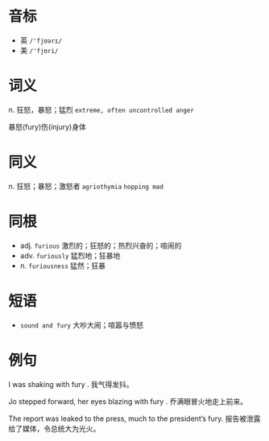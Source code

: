 # 音标

- 英 `/'fjʊərɪ/`
- 美 `/'fjʊri/`

# 词义

n. 狂怒，暴怒；猛烈
`extreme, often uncontrolled anger`



暴怒(fury)伤(injury)身体

# 同义

n. 狂怒；暴怒；激怒者
`agriothymia` `hopping mad`

# 同根

- adj. `furious` 激烈的；狂怒的；热烈兴奋的；喧闹的
- adv. `furiously` 猛烈地；狂暴地
- n. `furiousness` 猛然；狂暴

# 短语

- `sound and fury` 大吵大闹；喧嚣与愤怒

# 例句

I was shaking with fury .
我气得发抖。

Jo stepped forward, her eyes blazing with fury .
乔满眼冒火地走上前来。

The report was leaked to the press, much to the president’s fury.
报告被泄露给了媒体，令总统大为光火。


